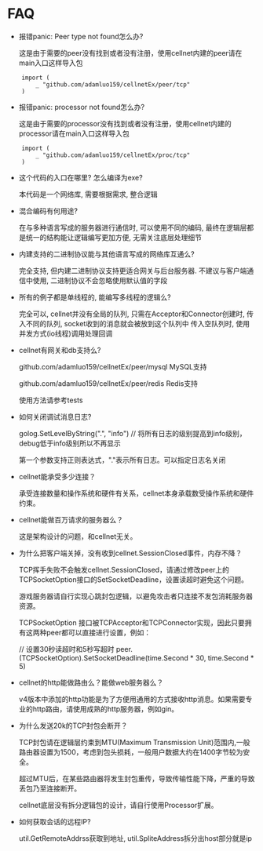 # FAQ

* 报错panic: Peer type not found怎么办?
    
    这是由于需要的peer没有找到或者没有注册，使用cellnet内建的peer请在main入口这样导入包
```
    import (
        _ "github.com/adamluo159/cellnetEx/peer/tcp"
    )
```

* 报错panic: processor not found怎么办?

    这是由于需要的processor没有找到或者没有注册，使用cellnet内建的processor请在main入口这样导入包
```
    import (
        _ "github.com/adamluo159/cellnetEx/proc/tcp"
    )
```

* 这个代码的入口在哪里? 怎么编译为exe?

    本代码是一个网络库, 需要根据需求, 整合逻辑

* 混合编码有何用途?

    在与多种语言写成的服务器进行通信时, 可以使用不同的编码,
    最终在逻辑层都是统一的结构能让逻辑编写更加方便, 无需关注底层处理细节

* 内建支持的二进制协议能与其他语言写成的网络库互通么?

    完全支持, 但内建二进制协议支持更适合网关与后台服务器.
    不建议与客户端通信中使用, 二进制协议不会忽略使用默认值的字段

* 所有的例子都是单线程的, 能编写多线程的逻辑么?

    完全可以, cellnet并没有全局的队列, 只需在Acceptor和Connector创建时,
    传入不同的队列, socket收到的消息就会被放到这个队列中
    传入空队列时, 使用并发方式(io线程)调用处理回调

* cellnet有网关和db支持么?

   github.com/adamluo159/cellnetEx/peer/mysql   MySQL支持
   
   github.com/adamluo159/cellnetEx/peer/redis   Redis支持
   
   使用方法请参考tests

* 如何关闭调试消息日志?

   golog.SetLevelByString(".", "info") // 将所有日志的级别提高到info级别，debug低于info级别所以不再显示

   第一个参数支持正则表达式，"."表示所有日志。可以指定日志名关闭

* cellnet能承受多少连接？

   承受连接数量和操作系统和硬件有关系，cellnet本身承载数受操作系统和硬件约束。

* cellnet能做百万请求的服务器么？

   这是架构设计的问题，和cellnet无关。

* 为什么把客户端关掉，没有收到cellnet.SessionClosed事件，内存不降？

   TCP挥手失败不会触发cellnet.SessionClosed，请通过修改peer上的TCPSocketOption接口的SetSocketDeadline，设置读超时避免这个问题。

   游戏服务器请自行实现心跳封包逻辑，以避免攻击者只连接不发包消耗服务器资源。

   TCPSocketOption 接口被TCPAcceptor和TCPConnector实现，因此只要拥有这两种peer都可以直接进行设置，例如：

   // 设置30秒读超时和5秒写超时
   peer.(TCPSocketOption).SetSocketDeadline(time.Second * 30, time.Second * 5)


* cellnet的http能做路由么？能做web服务器么？

   v4版本中添加的http功能是为了方便用通用的方式接收http消息。如果需要专业的http路由，请使用成熟的http服务器，例如gin。

* 为什么发送20k的TCP封包会断开？

   TCP封包请在逻辑层约束到MTU(Maximum Transmission Unit)范围内,一般路由器设置为1500，考虑到包头损耗，一般用户数据大约在1400字节较为安全。

   超过MTU后，在某些路由器将发生封包重传，导致传输性能下降，严重的导致丢包乃至连接断开。

   cellnet底层没有拆分逻辑包的设计，请自行使用Processor扩展。

* 如何获取会话的远程IP?

   util.GetRemoteAddrss获取到地址, util.SpliteAddress拆分出host部分就是ip
